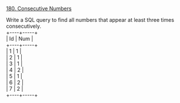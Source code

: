 [180. Consecutive Numbers](https://leetcode.com/problems/consecutive-numbers/description/)

Write a SQL query to find all numbers that appear at least three times consecutively.  
+----+-----+  
| Id | Num |  
+----+-----+  
| 1  |  1  |  
| 2  |  1  |  
| 3  |  1  |  
| 4  |  2  |  
| 5  |  1  |  
| 6  |  2  |  
| 7  |  2  |  
+----+-----+  
